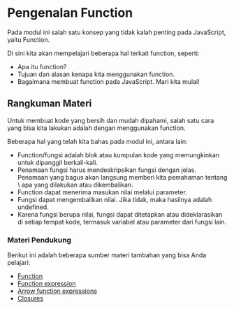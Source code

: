 # Pengenalan Function

Pada modul ini salah satu konsep yang tidak kalah penting pada JavaScript, yaitu Function.

Di sini kita akan mempelajari beberapa hal terkait function, seperti:

- Apa itu function?
- Tujuan dan alasan kenapa kita menggunakan function.
- Bagaimana membuat function pada JavaScript.
  Mari kita mulai!

## Rangkuman Materi

Untuk membuat kode yang bersih dan mudah dipahami, salah satu cara yang bisa kita lakukan adalah dengan menggunakan function.

Beberapa hal yang telah kita bahas pada modul ini, antara lain:

- Function/fungsi adalah blok atau kumpulan kode yang memungkinkan untuk dipanggil berkali-kali.
- Penamaan fungsi harus mendeskripsikan fungsi dengan jelas. Penamaan yang bagus akan langsung memberi kita pemahaman tentang \ apa yang dilakukan atau dikembalikan.
- Function dapat menerima masukan nilai melalui parameter.
- Fungsi dapat mengembalikan nilai. Jika tidak, maka hasilnya adalah undefined.
- Karena fungsi berupa nilai, fungsi dapat ditetapkan atau dideklarasikan di setiap tempat kode, termasuk variabel atau parameter dari fungsi lain.

### Materi Pendukung

Berikut ini adalah beberapa sumber materi tambahan yang bisa Anda pelajari:

- [Function](https://developer.mozilla.org/en-US/docs/Web/JavaScript/Reference/Global_Objects/Function)
- [Function expression](https://developer.mozilla.org/en-US/docs/Web/JavaScript/Reference/Operators/function)
- [Arrow function expressions](https://developer.mozilla.org/en-US/docs/Web/JavaScript/Reference/Functions/Arrow_functions)
- [Closures](https://developer.mozilla.org/en-US/docs/Web/JavaScript/Closures)
